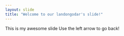 ```yaml
---
layout: slide
title: "Welcome to our landongodar's slide!"
---
```

This is my awesome slide
Use the left arrow to go back!
